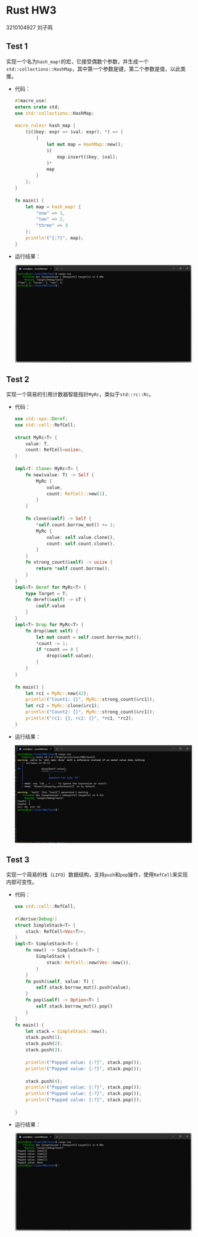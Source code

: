 # Rust HW3



3210104927   刘子鸣



## Test 1



实现一个名为`hash_map!`的宏，它接受偶数个参数，并生成一个`std::collections::HashMap`，其中第一个参数是键，第二个参数是值，以此类推。



- 代码：

  ```rust
  #[macro_use]
  extern crate std;
  use std::collections::HashMap;
  
  macro_rules! hash_map {
      ($($key: expr => $val: expr), *) => {
          {
              let mut map = HashMap::new();
              $(
                  map.insert($key, $val);
              )*
              map
          }
      };
  }
  
  fn main() {
      let map = hash_map! {
          "one" => 1,
          "two" => 2,
          "three" => 3
      };
      println!("{:?}", map);
  }
  ```

- 运行结果：

  ![image-20230906162010710](/images/image-20230906162010710.png)



## Test 2



实现一个简易的引用计数器智能指针`MyRc`，类似于`std::rc::Rc`。



- 代码：

  ```rust
  use std::ops::Deref;
  use std::cell::RefCell;
  
  struct MyRc<T> {
      value: T,
      count: RefCell<usize>,
  }
  
  impl<T: Clone> MyRc<T> {
      fn new(value: T) -> Self {
          MyRc {
              value,
              count: RefCell::new(1),
          }
      }
  
      fn clone(&self) -> Self {
          *self.count.borrow_mut() += 1;
          MyRc {
              value: self.value.clone(),
              count: self.count.clone(),
          }
      }
      fn strong_count(&self) -> usize {
          return *self.count.borrow();
      }
  }
  impl<T> Deref for MyRc<T> {
      type Target = T;
      fn deref(&self) -> &T {
          &self.value
      }
  }
  impl<T> Drop for MyRc<T> {
      fn drop(&mut self) {
          let mut count = self.count.borrow_mut();
          *count -= 1;
          if *count == 0 {
              drop(&self.value);
          }
      }
  }
  
  fn main() {
      let rc1 = MyRc::new(42);
      println!("Count1: {}", MyRc::strong_count(&rc1));
      let rc2 = MyRc::clone(&rc1);
      println!("Count2: {}", MyRc::strong_count(&rc1));
      println!("rc1: {}, rc2: {}", *rc1, *rc2);
  }
  ```

- 运行结果：

  ![image-20230906211838494](/images/image-20230906211838494.png)

  



## Test 3



实现一个简易的栈（`LIFO`）数据结构，支持`push`和`pop`操作，使用`RefCell`来实现内部可变性。



- 代码：

  ```rust
  use std::cell::RefCell;
  
  #[derive(Debug)]
  struct SimpleStack<T> {
      stack: RefCell<Vec<T>>,
  }
  impl<T> SimpleStack<T> {
      fn new() -> SimpleStack<T> {
          SimpleStack {
              stack: RefCell::new(Vec::new()),
          }
      }
      fn push(&self, value: T) {
          self.stack.borrow_mut().push(value);
      }
      fn pop(&self) -> Option<T> {
          self.stack.borrow_mut().pop()
      }
  }
  fn main() {
      let stack = SimpleStack::new();
      stack.push(1);
      stack.push(2);
      stack.push(3);
      
      println!("Popped value: {:?}", stack.pop());
      println!("Popped value: {:?}", stack.pop());
  
      stack.push(4);
      println!("Popped value: {:?}", stack.pop());
      println!("Popped value: {:?}", stack.pop());
      println!("Popped value: {:?}", stack.pop());
  
  }
  ```

- 运行结果：

  ![image-20230906163018987](/images/image-20230906163018987.png)

  







